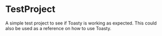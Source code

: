 # TestProject

A simple test project to see if Toasty is working as expected. This could also be used as a reference on how to use Toasty.